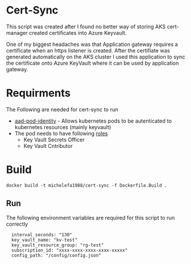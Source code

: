 # Cert-Sync

This script was created after I found no better way of storing AKS cert-manager created certificates into Azure Keyvault. 

One of my biggest headaches was that Application gateway requires a certificate when an https listener is created. After the certifiate was generated automatically on the AKS cluster I used this application to sync the certificate onto Azure KeyVault where it can be used by application gateway. 

# Requirments
The Following are needed for cert-sync to run

* [aad-pod-identity](https://artifacthub.io/packages/helm/aad-pod-identity/aad-pod-identity) - Allows kubernetes pods to be autenticated to kubernetes resources (mainly keyvault)
* The pod needs to have following [roles](https://learn.microsoft.com/en-us/azure/key-vault/general/rbac-guide?tabs=azure-cli)
    * Key Vault Secrets Officer
    * Key Vault Cntributor

# Build

```
docker build -t michelefa1988/cert-sync -f Dockerfile.Build . 
```
## Run

The following environment variables are required for this script to run correctly
```
  interval_seconds: "130"
  key_vault_name: "kv-test"
  key_vault_resource_group: "rg-test"
  subscription_id: "xxxx-xxxx-xxxx-xxxx-xxxxx"
  config_path: "/config/config.json"
```
